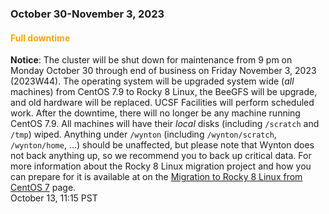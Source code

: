 ### October 30-November 3, 2023

#### <span style="color: orange;">Full downtime</span>

<!--
**Notice**: Starting today, October 15, the maximum job runtime will
be decreased on a daily basis from the current 14 days so that jobs
finish in time for the shutdown on October 30. Jobs with runtimes
going into the maintenance window, will only be started after the
downtime.
<br><span class="timestamp">October 15, 09:00 PST</span>
-->

**Notice**: The cluster will be shut down for maintenance from 9 pm on
Monday October 30 through end of business on Friday November 3, 2023
(2023W44).  The operating system will be upgraded system wide (_all_
machines) from CentOS 7.9 to Rocky 8 Linux, the BeeGFS will be
upgrade, and old hardware will be replaced. UCSF Facilities will
perform scheduled work.  After the downtime, there will no longer be
any machine running CentOS 7.9.  All machines will have their _local_
disks (including `/scratch` and `/tmp`) wiped. Anything under
`/wynton` (including `/wynton/scratch`, `/wynton/home`, ...) should be
unaffected, but please note that Wynton does not back anything up, so
we recommend you to back up critical data. For more information about
the Rocky 8 Linux migration project and how you can prepare for it is
available at on the [Migration to Rocky 8 Linux from CentOS
7](/hpc/software/rocky-8-linux.html) page.
<br><span class="timestamp">October 13, 11:15 PST</span>

<!--
start: 2023-10-30T09:00:00
stop: 2023-11-03T17:00:00
length: 
severity: under-maintenance
affected: jobs, beegfs, compute, *
reason: scheduled
 -->
